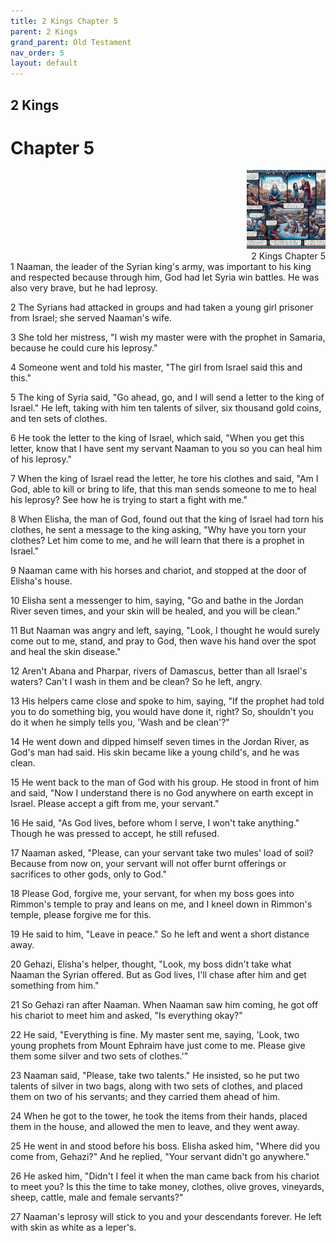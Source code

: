 ```yaml
---
title: 2 Kings Chapter 5
parent: 2 Kings
grand_parent: Old Testament
nav_order: 5
layout: default
---
```


## 2 Kings

# Chapter 5

<div style="clear: both; text-align: right;">
    <img src="/assets/Image/2 Kings/500/5.jpg" alt="2 Kings Chapter 5" class="chapter-image" style="max-width: 25%; height: auto;"/>
    <figcaption style="font-size: 14px;">2 Kings Chapter 5</figcaption>
</div>
1 Naaman, the leader of the Syrian king's army, was important to his king and respected because through him, God had let Syria win battles. He was also very brave, but he had leprosy.

2 The Syrians had attacked in groups and had taken a young girl prisoner from Israel; she served Naaman's wife.

3 She told her mistress, "I wish my master were with the prophet in Samaria, because he could cure his leprosy."

4 Someone went and told his master, "The girl from Israel said this and this."

5 The king of Syria said, "Go ahead, go, and I will send a letter to the king of Israel." He left, taking with him ten talents of silver, six thousand gold coins, and ten sets of clothes.

6 He took the letter to the king of Israel, which said, "When you get this letter, know that I have sent my servant Naaman to you so you can heal him of his leprosy."

7 When the king of Israel read the letter, he tore his clothes and said, "Am I God, able to kill or bring to life, that this man sends someone to me to heal his leprosy? See how he is trying to start a fight with me."

8 When Elisha, the man of God, found out that the king of Israel had torn his clothes, he sent a message to the king asking, "Why have you torn your clothes? Let him come to me, and he will learn that there is a prophet in Israel."

9 Naaman came with his horses and chariot, and stopped at the door of Elisha's house.

10 Elisha sent a messenger to him, saying, "Go and bathe in the Jordan River seven times, and your skin will be healed, and you will be clean."

11 But Naaman was angry and left, saying, "Look, I thought he would surely come out to me, stand, and pray to God, then wave his hand over the spot and heal the skin disease."

12 Aren't Abana and Pharpar, rivers of Damascus, better than all Israel's waters? Can't I wash in them and be clean? So he left, angry.

13 His helpers came close and spoke to him, saying, "If the prophet had told you to do something big, you would have done it, right? So, shouldn't you do it when he simply tells you, 'Wash and be clean'?"

14 He went down and dipped himself seven times in the Jordan River, as God's man had said. His skin became like a young child's, and he was clean.

15 He went back to the man of God with his group. He stood in front of him and said, "Now I understand there is no God anywhere on earth except in Israel. Please accept a gift from me, your servant."

16 He said, "As God lives, before whom I serve, I won't take anything." Though he was pressed to accept, he still refused.

17 Naaman asked, "Please, can your servant take two mules' load of soil? Because from now on, your servant will not offer burnt offerings or sacrifices to other gods, only to God."

18 Please God, forgive me, your servant, for when my boss goes into Rimmon's temple to pray and leans on me, and I kneel down in Rimmon's temple, please forgive me for this.

19 He said to him, "Leave in peace." So he left and went a short distance away.

20 Gehazi, Elisha's helper, thought, "Look, my boss didn't take what Naaman the Syrian offered. But as God lives, I'll chase after him and get something from him."

21 So Gehazi ran after Naaman. When Naaman saw him coming, he got off his chariot to meet him and asked, "Is everything okay?"

22 He said, "Everything is fine. My master sent me, saying, 'Look, two young prophets from Mount Ephraim have just come to me. Please give them some silver and two sets of clothes.'"

23 Naaman said, "Please, take two talents." He insisted, so he put two talents of silver in two bags, along with two sets of clothes, and placed them on two of his servants; and they carried them ahead of him.

24 When he got to the tower, he took the items from their hands, placed them in the house, and allowed the men to leave, and they went away.

25 He went in and stood before his boss. Elisha asked him, "Where did you come from, Gehazi?" And he replied, "Your servant didn't go anywhere."

26 He asked him, "Didn't I feel it when the man came back from his chariot to meet you? Is this the time to take money, clothes, olive groves, vineyards, sheep, cattle, male and female servants?"

27 Naaman's leprosy will stick to you and your descendants forever. He left with skin as white as a leper's.



